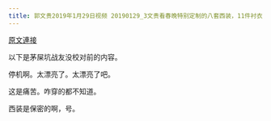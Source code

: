 ```yaml
---
title: 郭文贵2019年1月29日视频 20190129_3文贵看春晚特别定制的八套西装，11件衬衣，今天已经全部到了，这是劳．瑞奇特别为我们定做的！
---
```


[原文連接](https://gnews.org/ThreadView/53478544)

以下是茅屎坑战友没校对前的内容。

  停机啊。太漂亮了。太漂亮了吧。

  这是痛苦。咋穿的都不知道。

  西装是保密的啊，号。
